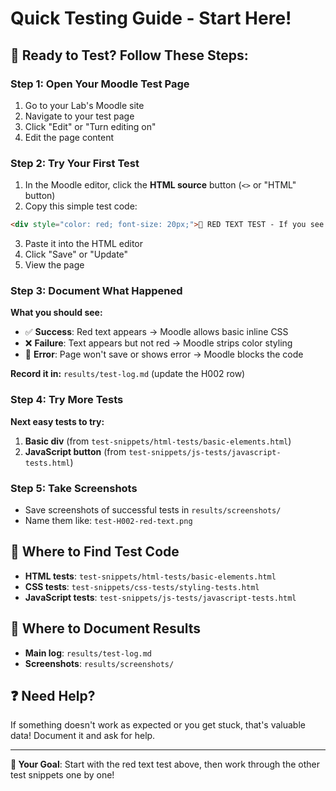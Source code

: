 # Quick Testing Guide - Start Here!

## 🚀 Ready to Test? Follow These Steps:

### Step 1: Open Your Moodle Test Page
1. Go to your Lab's Moodle site
2. Navigate to your test page
3. Click "Edit" or "Turn editing on"
4. Edit the page content

### Step 2: Try Your First Test
1. In the Moodle editor, click the **HTML source** button (`<>` or "HTML" button)
2. Copy this simple test code:

```html
<div style="color: red; font-size: 20px;">🔴 RED TEXT TEST - If you see this in red, basic styling works!</div>
```

3. Paste it into the HTML editor
4. Click "Save" or "Update"
5. View the page

### Step 3: Document What Happened
**What you should see:**
- ✅ **Success**: Red text appears → Moodle allows basic inline CSS
- ❌ **Failure**: Text appears but not red → Moodle strips color styling
- 🚫 **Error**: Page won't save or shows error → Moodle blocks the code

**Record it in:** `results/test-log.md` (update the H002 row)

### Step 4: Try More Tests
**Next easy tests to try:**
1. **Basic div** (from `test-snippets/html-tests/basic-elements.html`)
2. **JavaScript button** (from `test-snippets/js-tests/javascript-tests.html`)

### Step 5: Take Screenshots
- Save screenshots of successful tests in `results/screenshots/`
- Name them like: `test-H002-red-text.png`

## 📁 Where to Find Test Code
- **HTML tests**: `test-snippets/html-tests/basic-elements.html`
- **CSS tests**: `test-snippets/css-tests/styling-tests.html`
- **JavaScript tests**: `test-snippets/js-tests/javascript-tests.html`

## 📝 Where to Document Results
- **Main log**: `results/test-log.md`
- **Screenshots**: `results/screenshots/`

## ❓ Need Help?
If something doesn't work as expected or you get stuck, that's valuable data! Document it and ask for help.

---

**🎯 Your Goal**: Start with the red text test above, then work through the other test snippets one by one! 